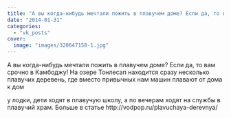 ```yaml
---
title: "А вы когда-нибудь мечтали пожить в плавучем доме? Если да, то вам срочно в Камбоджу! На озере Тонлес..."
date: "2014-01-31"
categories: 
  - "vk_posts"
cover:
  image: "images/320647158-1.jpg"
---
```


А вы когда-нибудь мечтали пожить в плавучем доме? Если да, то вам срочно в Камбоджу! На озере Тонлесап находится сразу несколько плавучих деревень, где вместо привычных нам машин плавают от дома к дом

<!--more--> у лодки, дети ходят в плавучую школу, а по вечерам ходят на службы в плавучий храм. Больше в статье http://vodpop.ru/plavuchaya-derevnya/
